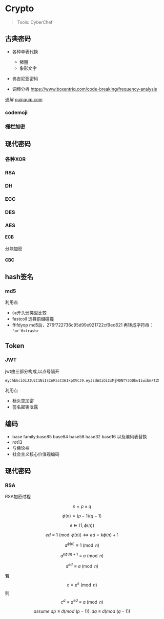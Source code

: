 # Crypto

> Tools: CyberChef

## 古典密码

- 各种单表代换
  - 猪圈
  - 象形文字
   
- 弗吉尼亚密码

- 词频分析
  https://www.boxentriq.com/code-breaking/frequency-analysis 

通解 [quipquip.com](https://quipqiup.com/)

### codemoji

### 栅栏加密

## 现代密码

### 各种XOR

### RSA

### DH

### ECC

### DES

### AES

#### ECB

分块加密 

#### CBC

## hash签名

### md5

利用点

- ``0e``开头弱类型比较
- fastcoll 选择前缀碰撞
- ffifdyop md5后，276f722736c95d99e921722cf9ed621 再转成字符串： ``'or'6<trash>``

## Token

### JWT

jwt由三部分构成,以点号隔开

```
eyJhbGciOiJIUzI1NiIsInR5cCI6IkpXVCJ9.eyJzdWIiOiIxMjM0NTY3ODkwIiwibmFtZSI6IkpvaG4gRG9lIiwiaWF0IjoxNTE2MjM5MDIyfQ.SflKxwRJSMeKKF2QT4fwpMeJf36POk6yJV_adQssw5c
```

利用点

- 标头空加密
- 签名密钥泄露

## 编码

- base family:base85 base64 base58 base32 base16 以及编码表替换
- rot13
- 与佛论禅
- 社会主义核心价值观编码


## 现代密码

### RSA

RSA加密过程

$$n=p\times q$$

$$\phi(n)=(p-1)(q-1)$$

$$ e\in (1,\phi(n))$$

$$ ed\equiv 1 \pmod {\phi(n)} \Leftrightarrow ed=k\phi(n)+1$$

$$a^{\phi(n)}\equiv 1 \pmod n$$

$$a^{k\phi(n)+1} \equiv a \pmod n$$

$$a^{ed} \equiv a \pmod n$$

若$$c\equiv a^e \pmod n$$则$$c^d\equiv {a^{ed}} \equiv a \pmod n$$

$$assume\ dp\equiv d(mod\ (p-1)),dq\equiv d(mod\ (q-1))$$